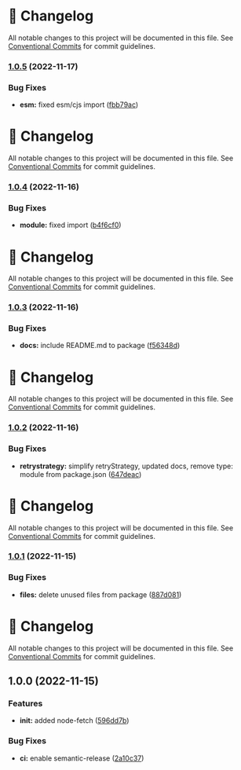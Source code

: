 <!-- markdownlint-disable --><!-- textlint-disable -->

# 📓 Changelog

All notable changes to this project will be documented in this file. See
[Conventional Commits](https://conventionalcommits.org) for commit guidelines.

### [1.0.5](https://github.com/DmytroMysak/node-fetch/compare/v1.0.4...v1.0.5) (2022-11-17)

### Bug Fixes

- **esm:** fixed esm/cjs import ([fbb79ac](https://github.com/DmytroMysak/node-fetch/commit/fbb79ac54fae077f7b8cc32cea31b1a45543d1c0))

<!-- markdownlint-disable --><!-- textlint-disable -->

# 📓 Changelog

All notable changes to this project will be documented in this file. See
[Conventional Commits](https://conventionalcommits.org) for commit guidelines.

### [1.0.4](https://github.com/DmytroMysak/node-fetch/compare/v1.0.3...v1.0.4) (2022-11-16)

### Bug Fixes

- **module:** fixed import ([b4f6cf0](https://github.com/DmytroMysak/node-fetch/commit/b4f6cf06d5207caba36f446563c095be002ad228))

<!-- markdownlint-disable --><!-- textlint-disable -->

# 📓 Changelog

All notable changes to this project will be documented in this file. See
[Conventional Commits](https://conventionalcommits.org) for commit guidelines.

### [1.0.3](https://github.com/DmytroMysak/node-fetch/compare/v1.0.2...v1.0.3) (2022-11-16)

### Bug Fixes

- **docs:** include README.md to package ([f56348d](https://github.com/DmytroMysak/node-fetch/commit/f56348d362c0acefd7021ae626ed930190225ec2))

<!-- markdownlint-disable --><!-- textlint-disable -->

# 📓 Changelog

All notable changes to this project will be documented in this file. See
[Conventional Commits](https://conventionalcommits.org) for commit guidelines.

### [1.0.2](https://github.com/DmytroMysak/node-fetch/compare/v1.0.1...v1.0.2) (2022-11-16)

### Bug Fixes

- **retrystrategy:** simplify retryStrategy, updated docs, remove type: module from package.json ([647deac](https://github.com/DmytroMysak/node-fetch/commit/647deace8e706f040e5045b494e03781f0615ae7))

<!-- markdownlint-disable --><!-- textlint-disable -->

# 📓 Changelog

All notable changes to this project will be documented in this file. See
[Conventional Commits](https://conventionalcommits.org) for commit guidelines.

### [1.0.1](https://github.com/DmytroMysak/node-fetch/compare/v1.0.0...v1.0.1) (2022-11-15)

### Bug Fixes

- **files:** delete unused files from package ([887d081](https://github.com/DmytroMysak/node-fetch/commit/887d0815496a9fade7282730678eeea620cc3fcb))

<!-- markdownlint-disable --><!-- textlint-disable -->

# 📓 Changelog

All notable changes to this project will be documented in this file. See
[Conventional Commits](https://conventionalcommits.org) for commit guidelines.

## 1.0.0 (2022-11-15)

### Features

- **init:** added node-fetch ([596dd7b](https://github.com/DmytroMysak/node-fetch/commit/596dd7b67460967ddf212883c74aec2addee0ae7))

### Bug Fixes

- **ci:** enable semantic-release ([2a10c37](https://github.com/DmytroMysak/node-fetch/commit/2a10c37cf2827d87d934b0b19f64ea5bc9907e87))
